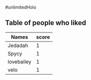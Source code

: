 #unlimitedHolo
## Table of people who liked
Names | score
--- | ---
Jedadah | 1
Spycy | 1
lovebailey | 1
velo | 1
